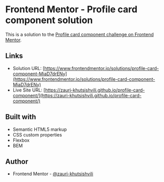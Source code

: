 # Frontend Mentor - Profile card component solution

This is a solution to the [Profile card component challenge on Frontend Mentor](https://www.frontendmentor.io/challenges/profile-card-component-cfArpWshJ).

## Links

- Solution URL: [https://www.frontendmentor.io/solutions/profile-card-component-MiaD7drENy](https://www.frontendmentor.io/solutions/profile-card-component-MiaD7drENy)
- Live Site URL: [https://zauri-khutsishvili.github.io/profile-card-component/](https://zauri-khutsishvili.github.io/profile-card-component/)

## Built with

- Semantic HTML5 markup
- CSS custom properties
- Flexbox
- BEM

## Author

- Frontend Mentor - [@zauri-khutsishvili](https://www.frontendmentor.io/profile/zauri-khutsishvili)
